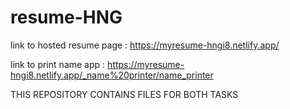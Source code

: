 # resume-HNG
link to hosted resume page : https://myresume-hngi8.netlify.app/
   
link to print name app : https://myresume-hngi8.netlify.app/_name%20printer/name_printer

THIS REPOSITORY CONTAINS FILES FOR BOTH TASKS

